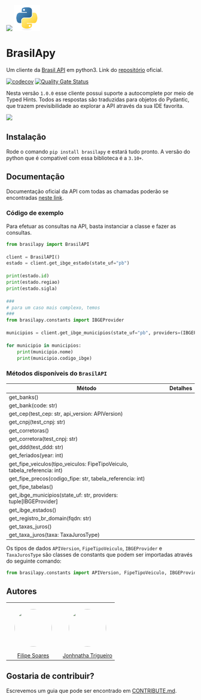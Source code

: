 ![](./images/brasilapi-logo-small.png) <img src="https://raw.githubusercontent.com/devicons/devicon/master/icons/python/python-original.svg" width="70" height="70" />

# BrasilApy
Um cliente da [Brasil  API](https://brasilapi.com.br/) em python3. Link do [repositório](https://github.com/BrasilAPI/BrasilAPI) oficial.

[![codecov](https://codecov.io/gh/joepreludian/brasilapy/branch/master/graph/badge.svg?token=BKYR6XTW4N)](https://codecov.io/gh/joepreludian/brasilapy)
[![Quality Gate Status](https://sonarcloud.io/api/project_badges/measure?project=lipe14-ops_brasilapy&metric=alert_status)](https://sonarcloud.io/summary/new_code?id=joepreludian_brasilapy)

Nesta versão `1.0.0` esse cliente possui suporte a autocomplete por meio de Typed Hints. Todos as respostas são traduzidas para objetos do Pydantic, que trazem previsibilidade ao explorar a API  através da sua IDE favorita.

![](./images/autocomplete.png)

## Instalação
Rode o comando `pip install brasilapy` e estará tudo pronto.
A versão do python que é compativel com essa biblioteca é a `3.10+`.

## Documentação
Documentação oficial da API com todas as chamadas poderão se encontradas [neste link](https://brasilapi.com.br/docs).

### Código de exemplo
Para efetuar as consultas na API, basta instanciar a classe e fazer as consultas.

```py
from brasilapy import BrasilAPI

client = BrasilAPI()
estado = client.get_ibge_estado(state_uf="pb")

print(estado.id)
print(estado.regiao)
print(estado.sigla)

###
# para um caso mais complexo, temos
###
from brasilapy.constants import IBGEProvider

municipios = client.get_ibge_municipios(state_uf="pb", providers=(IBGEProvider.DADOS_ABERTOS_BR,))

for municipio in municipios:
    print(municipio.nome)
    print(municipio.codigo_ibge)
```

### Métodos disponíveis do `BrasilAPI`

| Método                                                                   | Detalhes |
|--------------------------------------------------------------------------|----------|
 | get_banks()                                                              |          |
 | get_bank(code: str)                                                      |          |
 | get_cep(test_cep: str, api_version: APIVersion)                          |          |
 | get_cnpj(test_cnpj: str)                                                 |          |
 | get_corretoras()                                                         |          |
| get_corretora(test_cnpj: str)                                            |          |
 | get_ddd(test_ddd: str)                                                   |          |
 | get_feriados(year: int)                                                  |          |
 | get_fipe_veiculos(tipo_veiculos: FipeTipoVeiculo, tabela_referencia: int) |          |
 | get_fipe_precos(codigo_fipe: str, tabela_referencia: int)                |          |
 | get_fipe_tabelas()                                                       |          |
 | get_ibge_municipios(state_uf: str, providers: tuple\[IBGEProvider\]      |          |
 | get_ibge_estados()                                                       |          |
 | get_registro_br_domain(fqdn: str)                                        |          |
 | get_taxas_juros()                                                        |          |
 | get_taxa_juros(taxa: TaxaJurosType)                                      |          |

Os tipos de dados `APIVersion`, `FipeTipoVeiculo`, `IBGEProvider` e `TaxaJurosType` são classes de constants que podem ser importadas através do seguinte comando:

```py
from brasilapy.constants import APIVersion, FipeTipoVeiculo, IBGEProvider, TaxaJurosType
```

## Autores

<table>
<tbody>
<tr>
    <td style="text-align: center">
        <img width='100' height='100' style="border-radius:50%; padding:15px; display: block; margin: 0 auto" src="https://avatars.githubusercontent.com/u/78698099?v=4" />
        <a href="https://github.com/lipe14-ops" target="_blank">Filipe Soares</a>
    </td>
    <td style="text-align: center">
        <img width='100' height='100' style="border-radius:50%; padding:15px; display: block; margin: 0 auto" src="https://avatars.githubusercontent.com/u/2691511?v=4" />
        <a href="https://joepreludian.github.io" target="_blank">Jonhnatha Trigueiro</a>
    </td>
</tr>
</tbody>
</table>

## Gostaria de contribuir?

Escrevemos um guia que pode ser encontrado em [CONTRIBUTE.md](CONTRIBUTE.md).
